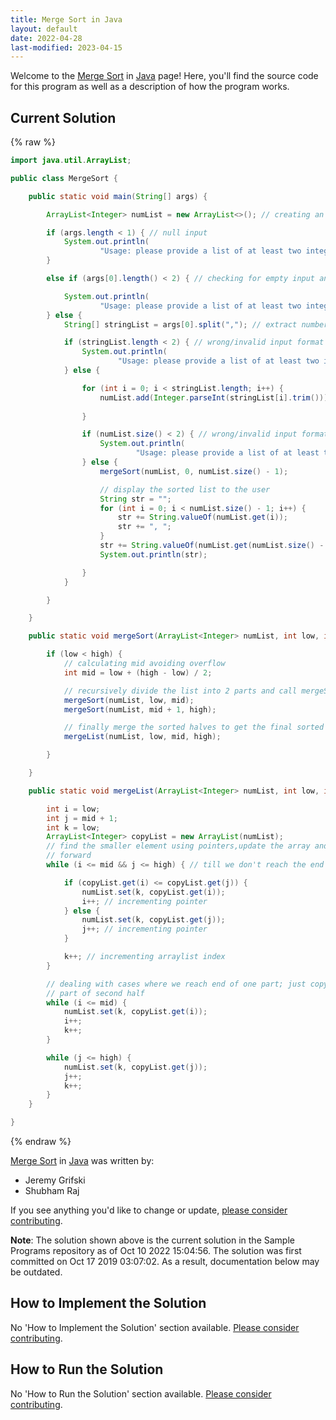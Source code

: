 ```yaml
---
title: Merge Sort in Java
layout: default
date: 2022-04-28
last-modified: 2023-04-15
---
```


Welcome to the [Merge Sort](https://sampleprograms.io/projects/merge-sort) in [Java](https://sampleprograms.io/languages/java) page! Here, you'll find the source code for this program as well as a description of how the program works.

## Current Solution

{% raw %}

```java
import java.util.ArrayList;

public class MergeSort {

    public static void main(String[] args) {

        ArrayList<Integer> numList = new ArrayList<>(); // creating an arraylist(for dynamic size) to store the numbers

        if (args.length < 1) { // null input
            System.out.println(
                    "Usage: please provide a list of at least two integers to sort in the format \"1, 2, 3, 4, 5\"");
        }

        else if (args[0].length() < 2) { // checking for empty input and single number input

            System.out.println(
                    "Usage: please provide a list of at least two integers to sort in the format \"1, 2, 3, 4, 5\"");
        } else {
            String[] stringList = args[0].split(","); // extract numbers from the passed string

            if (stringList.length < 2) { // wrong/invalid input format
                System.out.println(
                        "Usage: please provide a list of at least two integers to sort in the format \"1, 2, 3, 4, 5\"");
            } else {

                for (int i = 0; i < stringList.length; i++) {
                    numList.add(Integer.parseInt(stringList[i].trim())); // convert to Int type and store in numList for
                                                                         // sorting
                }

                if (numList.size() < 2) { // wrong/invalid input format
                    System.out.println(
                            "Usage: please provide a list of at least two integers to sort in the format \"1, 2, 3, 4, 5\"");
                } else {
                    mergeSort(numList, 0, numList.size() - 1);

                    // display the sorted list to the user
                    String str = "";
                    for (int i = 0; i < numList.size() - 1; i++) {
                        str += String.valueOf(numList.get(i));
                        str += ", ";
                    }
                    str += String.valueOf(numList.get(numList.size() - 1));
                    System.out.println(str);

                }
            }

        }

    }

    public static void mergeSort(ArrayList<Integer> numList, int low, int high) {

        if (low < high) {
            // calculating mid avoiding overflow
            int mid = low + (high - low) / 2;

            // recursively divide the list into 2 parts and call mergeSort on each half
            mergeSort(numList, low, mid);
            mergeSort(numList, mid + 1, high);

            // finally merge the sorted halves to get the final sorted list
            mergeList(numList, low, mid, high);

        }

    }

    public static void mergeList(ArrayList<Integer> numList, int low, int mid, int high) {

        int i = low;
        int j = mid + 1;
        int k = low;
        ArrayList<Integer> copyList = new ArrayList(numList);
        // find the smaller element using pointers,update the array and move the pointer
        // forward
        while (i <= mid && j <= high) { // till we don't reach the end of individual arrays

            if (copyList.get(i) <= copyList.get(j)) {
                numList.set(k, copyList.get(i));
                i++; // incrementing pointer
            } else {
                numList.set(k, copyList.get(j));
                j++; // incrementing pointer
            }

            k++; // incrementing arraylist index
        }

        // dealing with cases where we reach end of one part; just copy the remaining
        // part of second half
        while (i <= mid) {
            numList.set(k, copyList.get(i));
            i++;
            k++;
        }

        while (j <= high) {
            numList.set(k, copyList.get(j));
            j++;
            k++;
        }
    }

}
```

{% endraw %}

[Merge Sort](https://sampleprograms.io/projects/merge-sort) in [Java](https://sampleprograms.io/languages/java) was written by:

- Jeremy Grifski
- Shubham Raj

If you see anything you'd like to change or update, [please consider contributing](https://github.com/TheRenegadeCoder/sample-programs).

**Note**: The solution shown above is the current solution in the Sample Programs repository as of Oct 10 2022 15:04:56. The solution was first committed on Oct 17 2019 03:07:02. As a result, documentation below may be outdated.

## How to Implement the Solution

No 'How to Implement the Solution' section available. [Please consider contributing](https://github.com/TheRenegadeCoder/sample-programs-website).

## How to Run the Solution

No 'How to Run the Solution' section available. [Please consider contributing](https://github.com/TheRenegadeCoder/sample-programs-website).